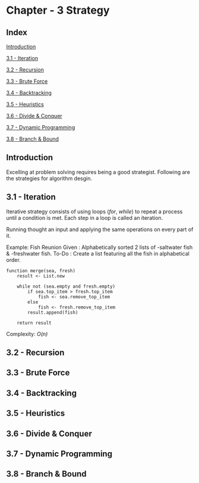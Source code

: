 # Chapter - 3 Strategy

## Index

[Introduction](#introduction)

[3.1 - Iteration](#31---iteration)

[3.2 - Recursion](#32---recursion)

[3.3 - Brute Force](#33---bruteforce)

[3.4 - Backtracking](#34---backtracking)

[3.5 - Heuristics](#35---heuristics)

[3.6 - Divide & Conquer](#36---divide&conquer)

[3.7 - Dynamic Programming](#37---dynamicprogramming)

[3.8 - Branch & Bound](#38---branch&bound)


## Introduction
Excelling at problem solving requires being a good strategist. Following are the strategies for algorithm desgin.
    
## 3.1 - Iteration
Iterative strategy consists of using loops (*for*, *while*) to repeat a process until a condition is met. Each step in a loop is called an iteration.

Running thought an input and applying the same operations on every part of it.

Example: Fish Reunion 
Given : Alphabetically sorted 2 lists of -saltwater fish & -freshwater fish. 
To-Do : Create a list featuring all the fish in alphabetical order.

    function merge(sea, fresh)
        result <- List.new
        
        while not (sea.empty and fresh.empty)
            if sea.top_item > fresh.top_item
                fish <- sea.remove_top_item
            else
                fish <- fresh.remove_top_item
            result.append(fish)
            
        return result

Complexity: *O(n)*

## 3.2 - Recursion

## 3.3 - Brute Force

## 3.4 - Backtracking

## 3.5 - Heuristics

## 3.6 - Divide & Conquer

## 3.7 - Dynamic Programming

## 3.8 - Branch & Bound

